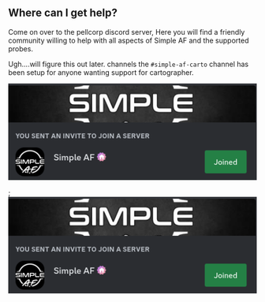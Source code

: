 ## Where can I get help?

Come on over to the pellcorp discord server,
Here you will find a friendly community willing to help with all aspects of Simple AF and the supported probes.


Ugh....will figure this out later.
channels the `#simple-af-carto` channel has been setup for anyone wanting support for cartographer.

[![invite](assets/images/invite.png)](https://discord.gg/2uGDzyJ3WX)

;[![invite](assets/images/invite.png '#simple-af-carto')](https://discord.gg/2uGDzyJ3WX)
